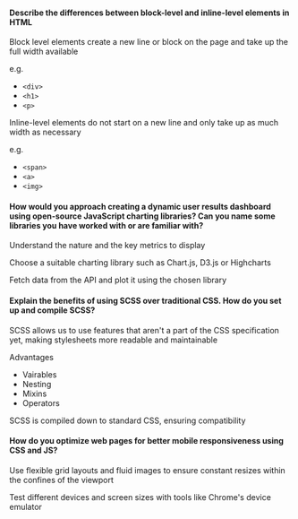 #### Describe the differences between block-level and inline-level elements in HTML

Block level elements create a new line or block on the page and take up the full width available

e.g.
- `<div>`
- `<h1>`
- `<p>`

Inline-level elements do not start on a new line and only take up as much width as necessary

e.g.
- `<span>`
- `<a>`
- `<img>`

#### How would you approach creating a dynamic user results dashboard using open-source JavaScript charting libraries? Can you name some libraries you have worked with or are familiar with?

Understand the nature and the key metrics to display

Choose a suitable charting library such as Chart.js, D3.js or Highcharts

Fetch data from the API and plot it using the chosen library

#### Explain the benefits of using SCSS over traditional CSS. How do you set up and compile SCSS?

SCSS allows us to use features that aren't a part of the CSS specification yet, making stylesheets more readable and maintainable

Advantages
- Vairables
- Nesting
- Mixins
- Operators

SCSS is compiled down to standard CSS, ensuring compatibility

#### How do you optimize web pages for better mobile responsiveness using CSS and JS?

Use flexible grid layouts and fluid images to ensure constant resizes within the confines of the viewport

Test different devices and screen sizes with tools like Chrome's device emulator
